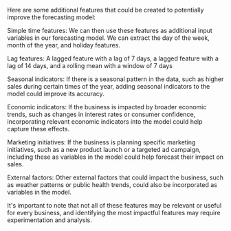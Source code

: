 Here are some additional features that could be created to potentially improve the forecasting model:

Simple time features: We can then use these features as additional input variables in our forecasting model. We can extract the day of the week, month of the year, and holiday features.

Lag features: A lagged feature with a lag of 7 days, a lagged feature with a lag of 14 days, and a rolling mean with a window of 7 days

Seasonal indicators: If there is a seasonal pattern in the data, such as higher sales during certain times of the year, adding seasonal indicators to the model could improve its accuracy.

Economic indicators: If the business is impacted by broader economic trends, such as changes in interest rates or consumer confidence, incorporating relevant economic indicators into the model could help capture these effects.

Marketing initiatives: If the business is planning specific marketing initiatives, such as a new product launch or a targeted ad campaign, including these as variables in the model could help forecast their impact on sales.

External factors: Other external factors that could impact the business, such as weather patterns or public health trends, could also be incorporated as variables in the model.

It's important to note that not all of these features may be relevant or useful for every business, and identifying the most impactful features may require experimentation and analysis.





